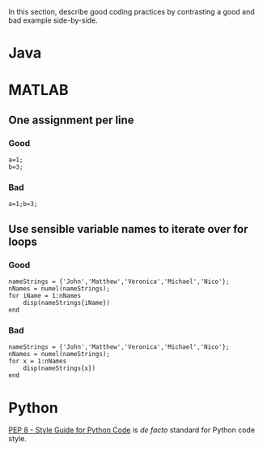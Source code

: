 In this section, describe good coding practices by contrasting a good and bad example side-by-side.

# Java
# MATLAB
## One assignment per line
### Good
    a=1;
    b=3;
### Bad
    a=1;b=3;

## Use sensible variable names to iterate over for loops
### Good
    nameStrings = {'John','Matthew','Veronica','Michael','Nico'};
    nNames = numel(nameStrings);
    for iName = 1:nNames
        disp(nameStrings{iName})
    end
### Bad
    nameStrings = {'John','Matthew','Veronica','Michael','Nico'};
    nNames = numel(nameStrings);
    for x = 1:nNames
        disp(nameStrings{x})
    end

# Python
[PEP 8 - Style Guide for Python Code](https://www.python.org/dev/peps/pep-0008/) is *de facto* standard for Python code style.
